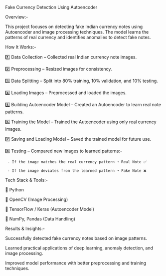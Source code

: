 Fake Currency Detection Using Autoencoder

Overview:-

This project focuses on detecting fake Indian currency notes using Autoencoder and image processing techniques. The model learns the patterns of real currency and identifies anomalies to detect fake notes.

How It Works:-

1️⃣ Data Collection – Collected real Indian currency note images.

2️⃣ Preprocessing – Resized images for consistency.

3️⃣ Data Splitting – Split into 80% training, 10% validation, and 10% testing.

4️⃣ Loading Images – Preprocessed and loaded the images.

5️⃣ Building Autoencoder Model – Created an Autoencoder to learn real note patterns.

6️⃣ Training the Model – Trained the Autoencoder using only real currency images.

7️⃣ Saving and Loading Model – Saved the trained model for future use.

8️⃣ Testing – Compared new images to learned patterns:-

     - If the image matches the real currency pattern ➝ Real Note ✅
     
     - If the image deviates from the learned pattern ➝ Fake Note ❌
     
Tech Stack & Tools:-

🔹 Python

🔹 OpenCV (Image Processing)

🔹 TensorFlow / Keras (Autoencoder Model)

🔹 NumPy, Pandas (Data Handling)

Results & Insights:-

Successfully detected fake currency notes based on image patterns.

Learned practical applications of deep learning, anomaly detection, and image processing.

Improved model performance with better preprocessing and training techniques.
